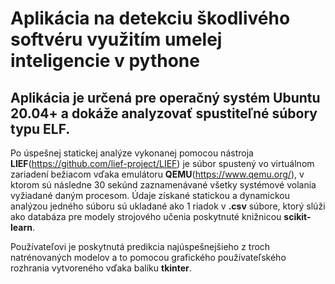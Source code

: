 # **Aplikácia na detekciu škodlivého softvéru využitím umelej inteligencie v pythone**

## Aplikácia je určená pre operačný systém **Ubuntu 20.04**+ a dokáže analyzovať spustiteľné súbory typu **ELF**. 

Po úspešnej statickej analýze vykonanej pomocou nástroja **LIEF**(https://github.com/lief-project/LIEF) je súbor spustený vo virtuálnom zariadení bežiacom vďaka emulátoru **QEMU**(https://www.qemu.org/), v ktorom sú následne 30 sekúnd zaznamenávané všetky systémové volania vyžiadané daným procesom. Údaje získané statickou a dynamickou analýzou jedného súboru sú ukladané ako 1 riadok v **.csv** súbore, ktorý slúži ako databáza pre modely strojového učenia poskytnuté knižnicou **scikit-learn**.

Používateľovi je poskytnutá predikcia najúspešnejšieho z troch natrénovaných modelov a to pomocou grafického používateľského rozhrania vytvoreného vďaka balíku **tkinter**.
